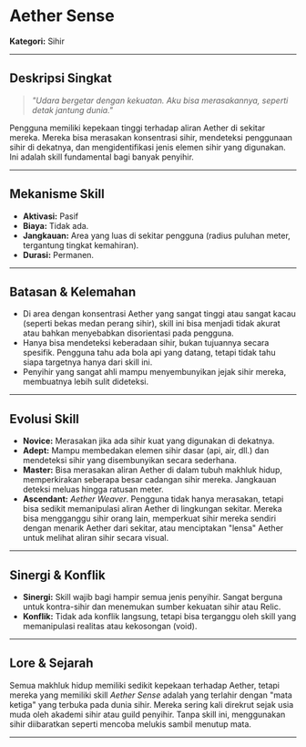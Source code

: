 # Aether Sense

**Kategori:** Sihir

---

## Deskripsi Singkat
> *"Udara bergetar dengan kekuatan. Aku bisa merasakannya, seperti detak jantung dunia."*

Pengguna memiliki kepekaan tinggi terhadap aliran Aether di sekitar mereka. Mereka bisa merasakan konsentrasi sihir, mendeteksi penggunaan sihir di dekatnya, dan mengidentifikasi jenis elemen sihir yang digunakan. Ini adalah skill fundamental bagi banyak penyihir.

---

## Mekanisme Skill
*   **Aktivasi:** Pasif
*   **Biaya:** Tidak ada.
*   **Jangkauan:** Area yang luas di sekitar pengguna (radius puluhan meter, tergantung tingkat kemahiran).
*   **Durasi:** Permanen.

---

## Batasan & Kelemahan
*   Di area dengan konsentrasi Aether yang sangat tinggi atau sangat kacau (seperti bekas medan perang sihir), skill ini bisa menjadi tidak akurat atau bahkan menyebabkan disorientasi pada pengguna.
*   Hanya bisa mendeteksi keberadaan sihir, bukan tujuannya secara spesifik. Pengguna tahu ada bola api yang datang, tetapi tidak tahu siapa targetnya hanya dari skill ini.
*   Penyihir yang sangat ahli mampu menyembunyikan jejak sihir mereka, membuatnya lebih sulit dideteksi.

---

## Evolusi Skill
*   **Novice:** Merasakan jika ada sihir kuat yang digunakan di dekatnya.
*   **Adept:** Mampu membedakan elemen sihir dasar (api, air, dll.) dan mendeteksi sihir yang disembunyikan secara sederhana.
*   **Master:** Bisa merasakan aliran Aether di dalam tubuh makhluk hidup, memperkirakan seberapa besar cadangan sihir mereka. Jangkauan deteksi meluas hingga ratusan meter.
*   **Ascendant:** *Aether Weaver*. Pengguna tidak hanya merasakan, tetapi bisa sedikit memanipulasi aliran Aether di lingkungan sekitar. Mereka bisa mengganggu sihir orang lain, memperkuat sihir mereka sendiri dengan menarik Aether dari sekitar, atau menciptakan "lensa" Aether untuk melihat aliran sihir secara visual.

---

## Sinergi & Konflik
*   **Sinergi:** Skill wajib bagi hampir semua jenis penyihir. Sangat berguna untuk kontra-sihir dan menemukan sumber kekuatan sihir atau Relic.
*   **Konflik:** Tidak ada konflik langsung, tetapi bisa terganggu oleh skill yang memanipulasi realitas atau kekosongan (void).

---

## Lore & Sejarah
Semua makhluk hidup memiliki sedikit kepekaan terhadap Aether, tetapi mereka yang memiliki skill *Aether Sense* adalah yang terlahir dengan "mata ketiga" yang terbuka pada dunia sihir. Mereka sering kali direkrut sejak usia muda oleh akademi sihir atau guild penyihir. Tanpa skill ini, menggunakan sihir diibaratkan seperti mencoba melukis sambil menutup mata.

---
